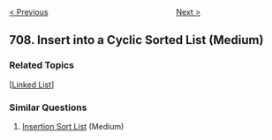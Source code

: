<!--|This file generated by command(leetcode description); DO NOT EDIT.    |-->
<!--+----------------------------------------------------------------------+-->
<!--|@author    Openset <openset.wang@gmail.com>                           |-->
<!--|@link      https://github.com/openset                                 |-->
<!--|@home      https://github.com/openset/leetcode                        |-->
<!--+----------------------------------------------------------------------+-->

[< Previous](https://github.com/openset/leetcode/tree/master/problems/design-linked-list "Design Linked List")
　　　　　　　　　　　　　　　　
[Next >](https://github.com/openset/leetcode/tree/master/problems/to-lower-case "To Lower Case")

## 708. Insert into a Cyclic Sorted List (Medium)



### Related Topics
  [[Linked List](https://github.com/openset/leetcode/tree/master/tag/linked-list/README.md)]

### Similar Questions
  1. [Insertion Sort List](https://github.com/openset/leetcode/tree/master/problems/insertion-sort-list) (Medium)
